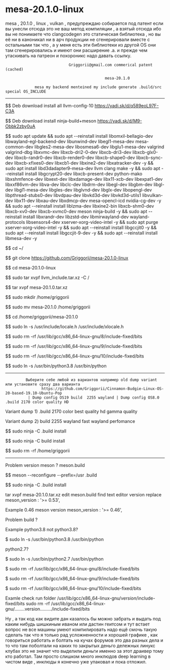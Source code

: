 # mesa-20.1.0-linux
mesa , 20.1.0 , linux , vulkan , предупреждаю собирается под патент если вы унесли отсюда это не ваш метод компиляции , а взятый отсюда ибо вы не понимаете что clangcodegen это статическая библиотека , но вы её ни в каноникал ни в арч продукции не сгенерировали вместе с остальными так что , а у меня есть эти библиотеки из другой OS они там сгенерировались и имеют они расширение .a. и прежде чем утаскивать на патреон и похороникс надо давать ссылку.


                                Griggorii@gmail.com commerical patent (cached)

                                                mesa-20.1.0

                 mesa my backend menteined my include generate .build/src special OS_INCLUDE

_________________________________________________________________________________________________________________

$$ Deb download install all llvm-config-10 https://yadi.sk/d/q589eoL97F-C3A

$$ Deb download install ninja-build+meson https://yadi.sk/d/M9-Obbk2zby0uA


$$ sudo apt  update && sudo apt --reinstall install libomxil-bellagio-dev libwayland-egl-backend-dev libunwind-dev libegl1-mesa-dev mesa-common-dev libgles2-mesa-dev libosmesa6-dev libglu1-mesa-dev valgrind valgrind-dbg libxvmc-dev libxcb-dri2-0-dev libxcb-dri3-dev libxcb-glx0-dev libxcb-randr0-dev libxcb-render0-dev libxcb-shape0-dev libxcb-sync-dev libxcb-xfixes0-dev libxcb1-dev libxine2-dev libxatracker-dev -y && sudo apt install libd3dadapter9-mesa-dev llvm clang make -y && sudo apt --reinstall install libgcrypt20-dev libxcb-present-dev python-mako libxshmfence-dev libxext-dev libxdamage-dev libx11-xcb-dev libexpat1-dev libxxf86vm-dev libva-dev libclc-dev libdrm-dev libegl-dev libgbm-dev libgl-dev libgl1-mesa-dev libgles-dev libglvnd-dev libglx-dev libopengl-dev libpthread-stubs0-dev libvdpau-dev libvkd3d-dev libvkd3d-utils1 libvulkan-dev libx11-dev libxau-dev libxdmcp-dev mesa-opencl-icd nvidia-cg-dev -y && sudo apt --reinstall install liblzma-dev libxine2-bin libxcb-shm0-dev libxcb-xv0-dev libxcb-xvmc0-dev meson ninja-build -y && sudo apt --reinstall install libxrandr-dev libzstd-dev libmirwayland-dev wayland-protocols libsensors4-dev xserver-xorg-video-intel -y && sudo apt purge xserver-xorg-video-intel -y && sudo apt --reinstall install libgccjit0 -y && sudo apt --reinstall install libgccjit-9-dev -y && sudo apt --reinstall install libmesa-dev -y

$$ cd ~/

$$ git clone https://github.com/Griggorii/mesa-20.1.0-linux

$$ cd mesa-20.1.0-linux

$$ sudo tar xvpf llvm_include.tar.xz -C /

$$ tar xvpf mesa-20.1.0.tar.xz

$$ sudo mkdir /home/griggorii

$$ sudo mv mesa-20.1.0 /home/griggorii

$$ cd /home/griggorii/mesa-20.1.0

$$ sudo ln -s /usr/include/locale.h /usr/include/xlocale.h

$$ sudo rm -rf /usr/lib/gcc/x86_64-linux-gnu/8/include-fixed/bits

$$ sudo rm -rf /usr/lib/gcc/x86_64-linux-gnu/9/include-fixed/bits

$$ sudo rm -rf /usr/lib/gcc/x86_64-linux-gnu/10/include-fixed/bits

$$ sudo ln -s /usr/bin/python3.8 /usr/bin/python

_______________________________________________________________________________________________________________________
             Выберите себе любой из вариантов например old dump variant или установите сразу два варианта
                    https://github.com/Griggorii/Cinnamon-Budgie-Linux-OS-20-based-19.10-Ubuntu-Pop
              | Dump config OS19 build  2255 wayland | Dump config OS8.0 .build 2170 color quality HD
                
   
   Variant dump 1) .build 2170 color best quality hd gamma quality
   
   Variant dump 2) build  2255 wayland fast wayland perfomance
   
$$ sudo ninja -C .build install

$$ sudo ninja -C build install

$$ sudo rm -rf /home/griggorii
_______________________________________________________________________________________________________________________

Problem version meson ? meson.build

$$ meson --reconfigure --prefix=/usr .build

$$ sudo ninja -C .build install

tar xvpf mesa-20.1.0.tar.xz edit meson.build find text editor version replace meson_version : '>= 0.53',

Example 0.46 meson version meson_version : '>= 0.46',

Problem build ?

Example python3.8 not python3.8?

$ sudo ln -s /usr/bin/python3.8 /usr/bin/python

python2.7?

$ sudo ln -s /usr/bin/python2.7 /usr/bin/python

$ sudo rm -rf /usr/lib/gcc/x86_64-linux-gnu/8/include-fixed/bits

$ sudo rm -rf /usr/lib/gcc/x86_64-linux-gnu/9/include-fixed/bits

$ sudo rm -rf /usr/lib/gcc/x86_64-linux-gnu/10/include-fixed/bits

Examle check run folder /usr/lib/gcc/x86_64-linux-gnu/_version_/include-fixed/bits
sudo rm -rf /usr/lib/gcc/x86_64-linux-gnu/........version........./include-fixed/bits

Ну , а так код как видите дан казалось бы можно забрать и выдать под каким нибудь шишкиным иваном или дастин геитсом и тут встает вопрос не все машины умеют компилировать надо ещё смочь такую сделать так что я только рад усложненности и хорошей графике , как говориться работать и болтать на кучах форумов это два разных дела и то что там поболтали на каких то закрытых деньго дележных линукс клубах это не значит что выделили деньги именно за этот драивер тому кто работал. Там просто слишком много инклюдов deep learning в чистом виде , инклюды я конечно уже упаковал и пока отложил. 
